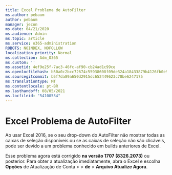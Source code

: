 ```yaml
---
title: Excel Problema de AutoFilter
ms.author: pebaum
author: pebaum
manager: jecon
ms.date: 04/21/2020
ms.audience: Admin
ms.topic: article
ms.service: o365-administration
ROBOTS: NOINDEX, NOFOLLOW
localization_priority: Normal
ms.collection: Adm_O365
ms.custom: ''
ms.assetid: 4ef9e25f-7ac3-46fc-af90-cb24ad1c99ce
ms.openlocfilehash: b50a0c2bcc72674c55938608f09de324a18433879b4126fb0e9c3314480dc180
ms.sourcegitcommit: b5f7da89a650d2915dc652449623c78be6247175
ms.translationtype: MT
ms.contentlocale: pt-BR
ms.lasthandoff: 08/05/2021
ms.locfileid: "54100534"
---
```

# <a name="excel-autofilter-issue"></a>Excel Problema de AutoFilter

Ao usar Excel 2016, se o seu drop-down do AutoFilter não mostrar todas as caixas de seleção disponíveis ou se as caixas de seleção não são clicáveis, pode ser devido a um problema conhecido em builds anteriores de Excel. 
  
Esse problema agora está corrigido **na versão 1707 (8326.2073)** ou posterior. Para obter a atualização imediatamente, abra o Excel e escolha **Opções** de Atualização de Conta \>  \> **de** \> **Arquivo Atualize Agora**.
  


